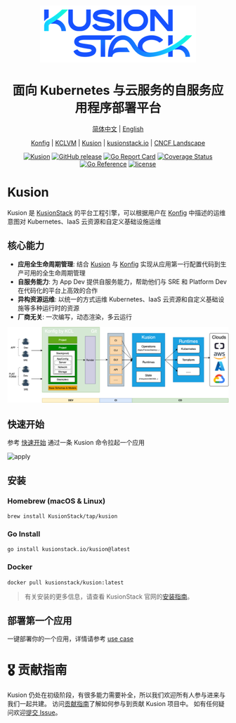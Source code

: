 <div align="center">
<p></p><p></p>
<p>
    <img  src="docs/logo.png">
</p>
<h1>面向 Kubernetes 与云服务的自服务应用程序部署平台</h1>

[简体中文](https://github.com/KusionStack/kusion/blob/main/README-zh.md) | [English](https://github.com/KusionStack/kusion/blob/main/README.md)

[Konfig](https://github.com/KusionStack/konfig) | [KCLVM](https://github.com/KusionStack/KCLVM) | [Kusion](https://github.com/KusionStack/kusion) | [kusionstack.io](https://kusionstack.io/) | [CNCF Landscape](https://landscape.cncf.io/?selected=kusion-stack)

[![Kusion](https://github.com/KusionStack/kusion/actions/workflows/release.yaml/badge.svg)](https://github.com/KusionStack/kusion/actions/workflows/release.yaml)
[![GitHub release](https://img.shields.io/github/release/KusionStack/kusion.svg)](https://github.com/KusionStack/kusion/releases)
[![Go Report Card](https://goreportcard.com/badge/github.com/KusionStack/kusion)](https://goreportcard.com/report/github.com/KusionStack/kusion)
[![Coverage Status](https://coveralls.io/repos/github/KusionStack/kusion/badge.svg)](https://coveralls.io/github/KusionStack/kusion)
[![Go Reference](https://pkg.go.dev/badge/github.com/KusionStack/kusion.svg)](https://pkg.go.dev/github.com/KusionStack/kusion)
[![license](https://img.shields.io/github/license/KusionStack/kusion.svg)](https://github.com/KusionStack/kusion/blob/main/LICENSE)
</div>


# Kusion

Kusion 是 [KusionStack](https://github.com/KusionStack) 的平台工程引擎，可以根据用户在 [Konfig](https://github.com/KusionStack/konfig) 中描述的运维意图对 Kubernetes、IaaS 云资源和自定义基础设施运维
## 核心能力

- **应用全生命周期管理**: 结合 [Kusion](https://github.com/KusionStack/kusion) 与 [Konfig](https://github.com/KusionStack/konfig) 实现从应用第一行配置代码到生产可用的全生命周期管理
- **自服务能力**: 为 App Dev 提供自服务能力，帮助他们与 SRE 和 Platform Dev 在代码化的平台上高效的合作
- **异构资源运维**: 以统一的方式运维 Kubernetes、IaaS 云资源和自定义基础设施等多种运行时的资源
- **厂商无关**: 一次编写，动态渲染，多云运行

<div align="center">

![arch](docs/arch.png)
</div>

## 快速开始

参考 [快速开始](https://kusionstack.io/docs/user_docs/getting-started/usecase) 通过一条 Kusion 命令拉起一个应用

![apply](https://kusionstack.io/assets/images/apply-1cc90f7fe294b3b1414b4dd3a27a2d2b.gif)



## 安装

### Homebrew (macOS & Linux)

```shell
brew install KusionStack/tap/kusion
```

### Go Install

```shell
go install kusionstack.io/kusion@latest
```

### Docker

```shell
docker pull kusionstack/kusion:latest
```

> 有关安装的更多信息，请查看 KusionStack 官网的[安装指南](https://kusionstack.io/docs/user_docs/getting-started/install)。

## 部署第一个应用

一键部署你的一个应用，详情请参考 [use case](https://kusionstack.io/docs/user_docs/getting-started/usecase)

# 🎖︎ 贡献指南

Kusion 仍处在初级阶段，有很多能力需要补全，所以我们欢迎所有人参与进来与我们一起共建。
访问[贡献指南](docs/contributing.md)了解如何参与到贡献 Kusion 项目中。
如有任何疑问欢迎[提交 Issue](https://github.com/KusionStack/kusion/issues)。
